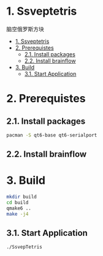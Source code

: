 # 1. Ssveptetris

脑空俄罗斯方块

- [1. Ssveptetris](#1-ssveptetris)
- [2. Prerequistes](#2-prerequistes)
  - [2.1. Install packages](#21-install-packages)
  - [2.2. Install brainflow](#22-install-brainflow)
- [3. Build](#3-build)
  - [3.1. Start Application](#31-start-application)

# 2. Prerequistes

## 2.1. Install packages

```bash
pacman -S qt6-base qt6-serialport
```

## 2.2. Install brainflow

# 3. Build

```bash
mkdir build
cd build
qmake6 ..
make -j4
```

## 3.1. Start Application

```bash
./SsvepTetris
```
